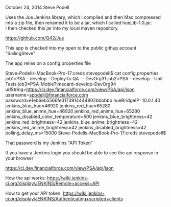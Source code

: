 October 24, 2014   Steve Podell

Uses the Jue Jenkins library, which I compiled and then Mac compressed into a zip file, then renamed it to be a jar, which I called hueLib-1.0.jar.  
I then checked this jar into my local maven repository.

https://github.com/Q42/Jue

This app is checked into my open to the public githup account "SailingSteve"

The app relies on a config.properties file 

Steve-Podells-MacBook-Pro-17:creds stevepodell$ cat config.properties 
job1=PSA - develop - Deploy to QA -- DevOrg31
job2=PSA - develop - Unit Tests
job3=PSA-MobleTimecard-develop-DevOrg94
urlString=https://ci.dev.financialforce.com/view/PSA/api/json
username=spodell@financialforce.com
password=e1eb6eb5566fe3173914444802bbbbbb
hueBridgeIP=10.0.1.40
jenkins_blue_hue=46920
jenkins_red_hue=65280
jenkins_blue_anime_hue=46920
jenkins_red_anime_hue=65280
jenkins_disabled_color_temperature=500
jenkins_blue_brightness=42
jenkins_red_brightness=42
jenkins_blue_anime_brightness=42
jenkins_red_anime_brightness=42
jenkins_disabled_brightness=42
polling_delay_ms=15000
Steve-Podells-MacBook-Pro-17:creds stevepodell$ 

That password is my Jenkins "API Token"

If you have a Jenkins login you should be able to see the api response in your browser

https://ci.dev.financialforce.com/view/PSA/api/json

How the api works:
	https://wiki.jenkins-ci.org/display/JENKINS/Remote+access+API

How to get your API token:
https://wiki.jenkins-ci.org/display/JENKINS/Authenticating+scripted+clients

